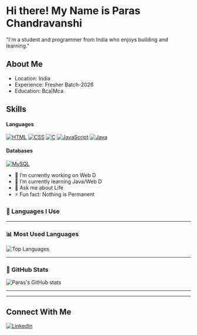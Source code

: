 # Hi there! My Name is Paras Chandravanshi

"I'm a student and programmer from India who enjoys building and learning."

## About Me
- Location: India
- Experience: Fresher Batch-2026
- Education: Bca|Mca

## Skills

#### Languages
[![HTML](https://img.shields.io/badge/HTML5-E34F26?style=for-the-badge&logo=html5&logoColor=white)](https://github.com/kiet1paras)
[![CSS](https://img.shields.io/badge/CSS3-1572B6?style=for-the-badge&logo=css3&logoColor=white)](https://github.com/kiet1paras)
[![C](https://img.shields.io/badge/C-00599C?style=for-the-badge&logo=c&logoColor=white)](https://github.com/kiet1paras)
[![JavaScript](https://img.shields.io/badge/JavaScript-F7DF1E?style=for-the-badge&logo=javascript&logoColor=black)](https://github.com/kiet1paras)
[![Java](https://img.shields.io/badge/Java-007396?style=for-the-badge&logo=java&logoColor=white)](https://github.com/kiet1paras)



#### Databases
[![MySQL](https://img.shields.io/badge/MySQL-3E6E93?style=for-the-badge&logo=mysql&logoColor=white)](https://github.com/AndrewSavetchuk)




- 🔭 I’m currently working on Web D
- 🌱 I’m currently learning Java/Web D
- 💬 Ask me about Life
- ⚡ Fun fact: Nothing is Permanent

### 🧠 Languages I Use



---

### 📊 Most Used Languages

![Top Languages](https://github-readme-stats.vercel.app/api/top-langs/?username=kiet1paras&layout=compact&theme=tokyonight&langs_count=8)

---

### 🔧 GitHub Stats

![Paras's GitHub stats](https://github-readme-stats.vercel.app/api?username=kiet1paras&show_icons=true&theme=tokyonight)

---


---







## Connect With Me
[![LinkedIn](https://img.shields.io/badge/LinkedIn-0077B5?style=for-the-badge&logo=linkedin&logoColor=white)](www.linkedin.com/in/paras-chandravanshi-58b86b358)
